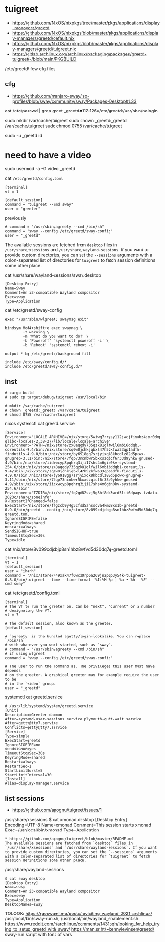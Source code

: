 # tuigreet

* https://github.com/NixOS/nixpkgs/tree/master/pkgs/applications/display-managers/greetd
* https://github.com/NixOS/nixpkgs/blob/master/pkgs/applications/display-managers/greetd/default.nix
* https://github.com/NixOS/nixpkgs/blob/master/pkgs/applications/display-managers/greetd/tuigreet.nix
* https://gitlab.archlinux.org/archlinux/packaging/packages/greetd-tuigreet/-/blob/main/PKGBUILD

/etc/greetd/
    few cfg files

## cfg

* https://github.com/manjaro-sway/iso-profiles/blob/sway/community/sway/Packages-Desktop#L33

cat /etc/passwd | grep greet
_greetd:x:112:126::/etc/greetd:/usr/sbin/nologin

sudo mkdir /var/cache/tuigreet
sudo chown _greetd:_greetd /var/cache/tuigreet
sudo chmod 0755 /var/cache/tuigreet

sudo -u _greetd id
# need to have a video
sudo usermod -a -G video _greetd


cat `/etc/greetd/config.toml`

```
[terminal]
vt = 1

[default_session]
command = "tuigreet --cmd sway"
user = "greeter"
```

previously
```
# command = "/usr/sbin/agreety --cmd /bin/sh"
command = "sway --config /etc/greetd/sway-config"
user = "_greetd"
```

The available sessions are fetched from `desktop` files in 
`/usr/share/xsessions` and `/usr/share/wayland-sessions`. 
If you want to provide custom directories, you can set the `--sessions` arguments with a colon-separated list of directories for `tuigreet` to fetch session definitions some other place.

cat /usr/share/wayland-sessions/sway.desktop
```
[Desktop Entry]
Name=Sway
Comment=An i3-compatible Wayland compositor
Exec=sway
Type=Application
```

cat /etc/greetd/sway-config
```
exec "/usr/sbin/wlgreet; swaymsg exit"

bindsym Mod4+shift+e exec swaynag \
        -t warning \
        -m 'What do you want to do?' \
        -b 'Poweroff' 'systemctl poweroff -i' \
        -b 'Reboot' 'systemctl reboot -i'

output * bg /etc/greetd/background fill

include /etc/sway/config.d/*
include /etc/greetd/sway-config.d/*
```

## inst

```
# cargo build
# sudo cp target/debug/tuigreet /usr/local/bin

# mkdir /var/cache/tuigreet
# chown _greetd:_greetd /var/cache/tuigreet
# chmod 0755 /var/cache/tuigreet
```

nixos
systemctl cat greetd.service
```
[Service]
Environment="LOCALE_ARCHIVE=/nix/store/5wiwq7rrysy112jwcjfjynbz4jyr0dxp-glibc-locales-2.38-27/lib/locale/locale-archive"
Environment="PATH=/nix/store/zx8aqgdy735qzk81glfwil6mbi6ddqb1-coreutils-9.4/bin:/nix/store/sq0w0jchkjqbxl47h52kfwa33qp1adfh-findutils-4.9.0/bin:/nix/store/by6918gg7srjyixqk8kbcdlz82d5pcwx-gnugrep-3.11/bin:/nix/store/7fqp73ncnbwr5bxxszqicf6r33d9yhkw-gnused-4.9/bin:/nix/store/iidxwcyp8pqhrq3iji17shs4m6gin0kv-systemd-254.6/bin:/nix/store/zx8aqgdy735qzk81glfwil6mbi6ddqb1-coreutils-9.4/sbin:/nix/store/sq0w0jchkjqbxl47h52kfwa33qp1adfh-findutils-4.9.0/sbin:/nix/store/by6918gg7srjyixqk8kbcdlz82d5pcwx-gnugrep-3.11/sbin:/nix/store/7fqp73ncnbwr5bxxszqicf6r33d9yhkw-gnused-4.9/sbin:/nix/store/iidxwcyp8pqhrq3iji17shs4m6gin0kv-systemd-254.6/sbin"
Environment="TZDIR=/nix/store/fq2gd82szj5g3hf8dq3wrd5lii6dpags-tzdata-2023c/share/zoneinfo"
X-RestartIfChanged=false
ExecStart=/nix/store/fhgzcb9y4g5cfsd5ahsscva4km28xs1b-greetd-0.9.0/bin/greetd --config /nix/store/8v099cdjcbjp8sn1hbz8wfvd5d30dq7q-greetd.toml
IgnoreSIGPIPE=false
KeyringMode=shared
Restart=always
SendSIGHUP=true
TimeoutStopSec=30s
Type=idle
```

cat /nix/store/8v099cdjcbjp8sn1hbz8wfvd5d30dq7q-greetd.toml
```
[terminal]
vt = 1
[default_session]
user = "iharh"
command = "/nix/store/449xak47f6wcz0rp6a269jn2p1p3y54k-tuigreet-0.8.0/bin/tuigreet --time --time-format '%I:%M %p | %a • %h | %F' --cmd sway"
```

cat /etc/greetd/config.toml
```
[terminal]
# The VT to run the greeter on. Can be "next", "current" or a number
# designating the VT.
vt = 7

# The default session, also known as the greeter.
[default_session]

# `agreety` is the bundled agetty/login-lookalike. You can replace `/bin/sh`
# with whatever you want started, such as `sway`.
# command = "/usr/sbin/agreety --cmd /bin/sh"
# if using wlgreet
command = "sway --config /etc/greetd/sway-config"

# The user to run the command as. The privileges this user must have depends
# on the greeter. A graphical greeter may for example require the user to be
# in the `video` group.
user = "_greetd"
```

systemctl cat greetd.service
```
# /usr/lib/systemd/system/greetd.service
[Unit]
Description=Greeter daemon
After=systemd-user-sessions.service plymouth-quit-wait.service
After=getty@tty7.service
Conflicts=getty@tty7.service
[Service]
Type=simple
ExecStart=greetd
IgnoreSIGPIPE=no
SendSIGHUP=yes
TimeoutStopSec=30s
KeyringMode=shared
Restart=always
RestartSec=1
StartLimitBurst=5
StartLimitInterval=30
[Install]
Alias=display-manager.service
```
## list sessions

* https://github.com/apognu/tuigreet/issues/1

/usr/share/xsessions
    $ cat xmonad.desktop
    [Desktop Entry]
    Encoding=UTF-8
    Name=xmonad
    Comment=This session starts xmonad
    Exec=/usr/local/bin/xmonad
    Type=Application

    * https://github.com/apognu/tuigreet/blob/master/README.md
    The available sessions are fetched from `desktop` files in `/usr/share/xsessions` and `/usr/share/wayland-sessions`. If you want to provide custom directories, you can set the `--sessions` arguments with a colon-separated list of directories for `tuigreet` to fetch session definitions some other place.

/usr/share/wayland-sessions

    $ cat sway.desktop
    [Desktop Entry]
    Name=Sway
    Comment=An i3-compatible Wayland compositor
    Exec=sway
    Type=Application
    DesktopNames=sway
        
TOLOOK:
https://rgoswami.me/posts/revisiting-wayland-2021-archlinux/
    /usr/local/bin/sway-run.sh, /usr/local/bin/wayland_enablement.sh
https://www.reddit.com/r/archlinux/comments/1431pqh/looking_for_help_trying_to_setup_greetd_with_sway/
https://man.sr.ht/~kennylevinsen/greetd/
    sway-run script with tons of vars
